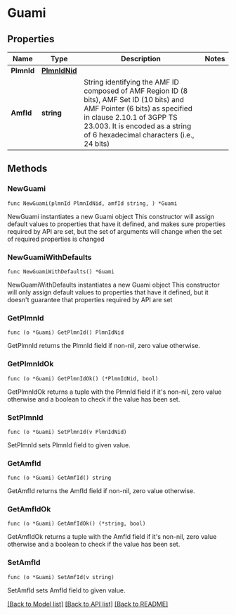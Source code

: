 # Guami

## Properties

Name | Type | Description | Notes
------------ | ------------- | ------------- | -------------
**PlmnId** | [**PlmnIdNid**](PlmnIdNid.md) |  | 
**AmfId** | **string** | String identifying the AMF ID composed of AMF Region ID (8 bits), AMF Set ID (10 bits) and AMF Pointer (6 bits) as specified in clause 2.10.1 of 3GPP TS 23.003. It is encoded as a string of 6 hexadecimal characters (i.e., 24 bits) | 

## Methods

### NewGuami

`func NewGuami(plmnId PlmnIdNid, amfId string, ) *Guami`

NewGuami instantiates a new Guami object
This constructor will assign default values to properties that have it defined,
and makes sure properties required by API are set, but the set of arguments
will change when the set of required properties is changed

### NewGuamiWithDefaults

`func NewGuamiWithDefaults() *Guami`

NewGuamiWithDefaults instantiates a new Guami object
This constructor will only assign default values to properties that have it defined,
but it doesn't guarantee that properties required by API are set

### GetPlmnId

`func (o *Guami) GetPlmnId() PlmnIdNid`

GetPlmnId returns the PlmnId field if non-nil, zero value otherwise.

### GetPlmnIdOk

`func (o *Guami) GetPlmnIdOk() (*PlmnIdNid, bool)`

GetPlmnIdOk returns a tuple with the PlmnId field if it's non-nil, zero value otherwise
and a boolean to check if the value has been set.

### SetPlmnId

`func (o *Guami) SetPlmnId(v PlmnIdNid)`

SetPlmnId sets PlmnId field to given value.


### GetAmfId

`func (o *Guami) GetAmfId() string`

GetAmfId returns the AmfId field if non-nil, zero value otherwise.

### GetAmfIdOk

`func (o *Guami) GetAmfIdOk() (*string, bool)`

GetAmfIdOk returns a tuple with the AmfId field if it's non-nil, zero value otherwise
and a boolean to check if the value has been set.

### SetAmfId

`func (o *Guami) SetAmfId(v string)`

SetAmfId sets AmfId field to given value.



[[Back to Model list]](../README.md#documentation-for-models) [[Back to API list]](../README.md#documentation-for-api-endpoints) [[Back to README]](../README.md)


